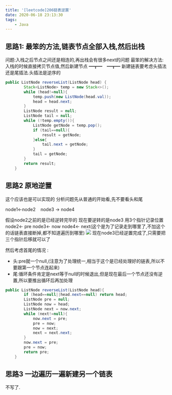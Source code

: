 ```yaml
---
title: '[leetcode]206链表逆置'
date: 2020-06-18 23:13:30
tags:
	- Java
---
```


## 思路1: 最笨的方法,链表节点全部入栈,然后出栈

<!--more-->

问题:入栈之后节点之间还是相连的,再出栈会有很多next的问题
最笨的解决方法:入栈的时候直接拷贝节点值,然后新建节点 ━┳━　━┳━
新建链表要考虑头插法还是尾插法.头插法是逆序的
```java
public ListNode reverseList(ListNode head) {
        Stack<ListNode> temp = new Stack<>();
        while (head!=null){
            temp.push(new ListNode(head.val));
            head = head.next;
        }
        ListNode result = null;
        ListNode tail = null;
        while (!temp.empty()){
            ListNode getNode = temp.pop();
            if (tail==null){
                result = getNode;
            }else{
                tail.next = getNode;
            }
            tail = getNode;
        }
        return result;
    }
```
##  思路2 原地逆置
这个应该也是可以实现的
分析问题先从普通的开始看,先不要看头和尾

node1&larr;node2&nbsp; &nbsp; node3 &rarr; node4

假设node2之前的是已经逆转完毕的
现在要逆转的是node3
用3个指针记录位置
node2&larr; pre
node3&larr; now
node4&larr; next(这个是为了记录走到哪里了,不加这个的话链表直接断掉,都不知道遍历到哪里)
![](https://gitee.com/liying000/blogimg/raw/master/19092361-af67a198d16dc47c.png)
现在node3已经逆置完成了,只需要把三个指针后移就可以了

然后考虑首尾的情况 :
- 头:pre就一个null,(注意为了处理统一,相当于这个是已经处理好的链表,所以不要跟第一个节点连起来)
- 尾:循环条件肯定是next等于null的时候退出,但是现在最后一个节点还没有逆置,所以要推出循环后再加处理
```java
public ListNode reverseList(ListNode head){
        if (head==null||head.next==null) return head;
        ListNode pre = null;
        ListNode now = head;
        ListNode next = now.next;
        while (next!=null){
            now.next = pre;
            pre = now;
            now = next;
            next = next.next;
        }
        now.next = pre;
        pre = now;
        return pre;
    }
```
## 思路3 一边遍历一遍新建另一个链表
不写了.